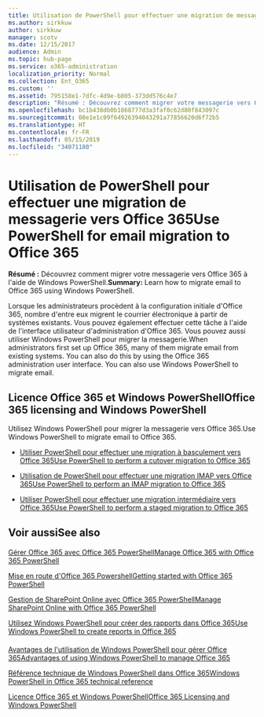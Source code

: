 ```yaml
---
title: Utilisation de PowerShell pour effectuer une migration de messagerie vers Office 365
ms.author: sirkkuw
author: sirkkuw
manager: scotv
ms.date: 12/15/2017
audience: Admin
ms.topic: hub-page
ms.service: o365-administration
localization_priority: Normal
ms.collection: Ent_O365
ms.custom: ''
ms.assetid: 795158e1-7dfc-4d9e-b805-373dd576c4e7
description: "Résumé : Découvrez comment migrer votre messagerie vers Office 365 à l'aide de Windows PowerShell."
ms.openlocfilehash: bc1b438db0b1868777d3a3faf0c62d80f843097c
ms.sourcegitcommit: 08e1e1c09f64926394043291a77856620d6f72b5
ms.translationtype: HT
ms.contentlocale: fr-FR
ms.lasthandoff: 05/15/2019
ms.locfileid: "34071180"
---
```

# <a name="use-powershell-for-email-migration-to-office-365"></a><span data-ttu-id="76308-103">Utilisation de PowerShell pour effectuer une migration de messagerie vers Office 365</span><span class="sxs-lookup"><span data-stu-id="76308-103">Use PowerShell for email migration to Office 365</span></span>

 <span data-ttu-id="76308-104">**Résumé :** Découvrez comment migrer votre messagerie vers Office 365 à l'aide de Windows PowerShell.</span><span class="sxs-lookup"><span data-stu-id="76308-104">**Summary:** Learn how to migrate email to Office 365 using Windows PowerShell.</span></span>
  
<span data-ttu-id="76308-p101">Lorsque les administrateurs procèdent à la configuration initiale d'Office 365, nombre d'entre eux migrent le courrier électronique à partir de systèmes existants. Vous pouvez également effectuer cette tâche à l'aide de l'interface utilisateur d'administration d'Office 365. Vous pouvez aussi utiliser Windows PowerShell pour migrer la messagerie.</span><span class="sxs-lookup"><span data-stu-id="76308-p101">When administrators first set up Office 365, many of them migrate email from existing systems. You can also do this by using the Office 365 administration user interface. You can also use Windows PowerShell to migrate email.</span></span>
  
## <a name="office-365-licensing-and-windows-powershell"></a><span data-ttu-id="76308-108">Licence Office 365 et Windows PowerShell</span><span class="sxs-lookup"><span data-stu-id="76308-108">Office 365 licensing and Windows PowerShell</span></span>

<span data-ttu-id="76308-109">Utilisez Windows PowerShell pour migrer la messagerie vers Office 365.</span><span class="sxs-lookup"><span data-stu-id="76308-109">Use Windows PowerShell to migrate email to Office 365.</span></span> 
  
- [<span data-ttu-id="76308-110">Utiliser PowerShell pour effectuer une migration à basculement vers Office 365</span><span class="sxs-lookup"><span data-stu-id="76308-110">Use PowerShell to perform a cutover migration to Office 365</span></span>](use-powershell-to-perform-a-cutover-migration-to-office-365.md)
    
- [<span data-ttu-id="76308-111">Utilisation de PowerShell pour effectuer une migration IMAP vers Office 365</span><span class="sxs-lookup"><span data-stu-id="76308-111">Use PowerShell to perform an IMAP migration to Office 365</span></span>](use-powershell-to-perform-an-imap-migration-to-office-365.md)
    
- [<span data-ttu-id="76308-112">Utiliser PowerShell pour effectuer une migration intermédiaire vers Office 365</span><span class="sxs-lookup"><span data-stu-id="76308-112">Use PowerShell to perform a staged migration to Office 365</span></span>](use-powershell-to-perform-a-staged-migration-to-office-365.md)
    
## <a name="see-also"></a><span data-ttu-id="76308-113">Voir aussi</span><span class="sxs-lookup"><span data-stu-id="76308-113">See also</span></span>

#### 

[<span data-ttu-id="76308-114">Gérer Office 365 avec Office 365 PowerShell</span><span class="sxs-lookup"><span data-stu-id="76308-114">Manage Office 365 with Office 365 PowerShell</span></span>](manage-office-365-with-office-365-powershell.md)
  
[<span data-ttu-id="76308-115">Mise en route d'Office 365 Powershell</span><span class="sxs-lookup"><span data-stu-id="76308-115">Getting started with Office 365 PowerShell</span></span>](getting-started-with-office-365-powershell.md)
  
[<span data-ttu-id="76308-116">Gestion de SharePoint Online avec Office 365 PowerShell</span><span class="sxs-lookup"><span data-stu-id="76308-116">Manage SharePoint Online with Office 365 PowerShell</span></span>](manage-sharepoint-online-with-office-365-powershell.md)
  
[<span data-ttu-id="76308-117">Utilisez Windows PowerShell pour créer des rapports dans Office 365</span><span class="sxs-lookup"><span data-stu-id="76308-117">Use Windows PowerShell to create reports in Office 365</span></span>](use-windows-powershell-to-create-reports-in-office-365.md)
#### 

[<span data-ttu-id="76308-118">Avantages de l'utilisation de Windows PowerShell pour gérer Office 365</span><span class="sxs-lookup"><span data-stu-id="76308-118">Advantages of using Windows PowerShell to manage Office 365</span></span>](http://technet.microsoft.com/library/15144a50-453e-4cd5-befd-bc6736697967.aspx)
  
[<span data-ttu-id="76308-119">Référence technique de Windows PowerShell dans Office 365</span><span class="sxs-lookup"><span data-stu-id="76308-119">Windows PowerShell in Office 365 technical reference</span></span>](http://technet.microsoft.com/library/10d5c66a-7579-4319-aaa5-7a5e21d49cea.aspx)
  
[<span data-ttu-id="76308-120">Licence Office 365 et Windows PowerShell</span><span class="sxs-lookup"><span data-stu-id="76308-120">Office 365 Licensing and Windows PowerShell</span></span>](http://technet.microsoft.com/library/6ca0e430-f7ba-4184-becf-14c6c5c8dde5.aspx)

